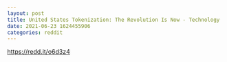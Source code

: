 ```yaml
--- 
layout: post 
title: United States Tokenization: The Revolution Is Now - Technology 
date: 2021-06-23 1624455906 
categories: reddit 
--- 
```

https://redd.it/o6d3z4